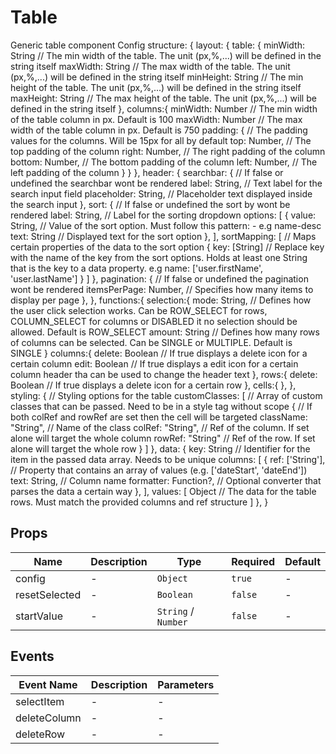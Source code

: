 # Table

Generic table component Config structure: { layout: { table: { minWidth: String // The min width of the table. The unit (px,%,...) will be defined in the string itself maxWidth: String // The max width of the table. The unit (px,%,...) will be defined in the string itself minHeight: String // The min height of the table. The unit (px,%,...) will be defined in the string itself maxHeight: String // The max height of the table. The unit (px,%,...) will be defined in the string itself }, columns:{ minWidth: Number // The min width of the table column in px. Default is 100 maxWidth: Number // The max width of the table column in px. Default is 750 padding: { // The padding values for the columns. Will be 15px for all by default top: Number, // The top padding of the column right: Number, // The right padding of the column bottom: Number, // The bottom padding of the column left: Number, // The left padding of the column } } }, header: { searchbar: { // If false or undefined the searchbar wont be rendered label: String, // Text label for the search input field placeholder: String, // Placeholder text displayed inside the search input }, sort: { // If false or undefined the sort by wont be rendered label: String, // Label for the sorting dropdown options: [ { value: String, // Value of the sort option. Must follow this pattern: <key>-<sortDirection> e.g name-desc text: String  // Displayed text for the sort option }, ], sortMapping: [ // Maps certain properties of the data to the sort option { key: [String] // Replace key with the name of the key from the sort options. Holds at least one String that is the key to a data property. e.g name: ['user.firstName', 'user.lastName'] } ] }, pagination: { // If false or undefined the pagination wont be rendered itemsPerPage: Number, // Specifies how many items to display per page }, }, functions:{ selection:{ mode: String, // Defines how the user click selection works. Can be ROW_SELECT for rows, COLUMN_SELECT for columns or DISABLED it no selection should be allowed. Default is ROW_SELECT amount: String // Defines how many rows of columns can be selected. Can be SINGLE or MULTIPLE. Default is SINGLE } columns:{ delete: Boolean // If true displays a delete icon for a certain column edit: Boolean // If true displays a edit icon for a certain column header tha can be used to change the header text }, rows:{ delete: Boolean // If true displays a delete icon for a certain row }, cells:{ }, }, styling: { // Styling options for the table customClasses: [ // Array of custom classes that can be passed. Need to be in a style tag without scope { // If both colRef and rowRef are set then the cell will be targeted className: "String", // Name of the class colRef: "String", // Ref of the column. If set alone will target the whole column rowRef: "String" // Ref of the row. If set alone will target the whole row } ] }, data: { key: String // Identifier for the item in the passed data array. Needs to be unique columns: [ { ref: ['String'], // Property that contains an array of values (e.g. ['dateStart', 'dateEnd']) text: String, // Column name formatter: Function?, // Optional converter that parses the data a certain way }, ], values: [ Object // The data for the table rows. Must match the provided columns and ref structure ] }, }

## Props

<!-- @vuese:Table:props:start -->
|Name|Description|Type|Required|Default|
|---|---|---|---|---|
|config|-|`Object`|`true`|-|
|resetSelected|-|`Boolean`|`false`|-|
|startValue|-|`String` /  `Number`|`false`|-|

<!-- @vuese:Table:props:end -->


## Events

<!-- @vuese:Table:events:start -->
|Event Name|Description|Parameters|
|---|---|---|
|selectItem|-|-|
|deleteColumn|-|-|
|deleteRow|-|-|

<!-- @vuese:Table:events:end -->



